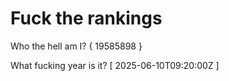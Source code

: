 # Fuck the rankings

Who the hell am I?
{ 19585898 }

What fucking year is it?
[ 2025-06-10T09:20:00Z ]
